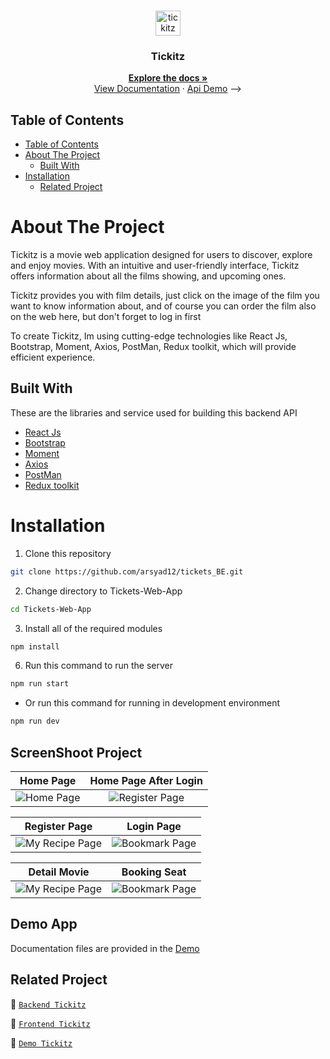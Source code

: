 <br />
<p align="center">
  <div align="center">
    <img height="40" src="https://tickets-web-app.vercel.app/img/logo/Tickitz%201.png" alt="tickitz" border="0"/>
  </div>
  <h3 align="center">Tickitz</h3>
  <p align="center">
    <a href="https://github.com/arsyad12/tickets_BE"><strong>Explore the docs »</strong></a>
    <br />
  <a href="https://documenter.getpostman.com/view/30080582/2s9Ykn9hXP">View Documentation</a>
    ·
    <a href="https://tickets-be.vercel.app/"">Api Demo</a> -->
  </p>
</p>

## Table of Contents

- [Table of Contents](#table-of-contents)
- [About The Project](#about-the-project)
  - [Built With](#built-with)
- [Installation](#installation)
  - [Related Project](#related-project)


# About The Project

Tickitz is a movie web application designed for users to discover, explore and enjoy movies. With an intuitive and user-friendly interface, Tickitz offers information about all the films showing, and upcoming ones. 

Tickitz provides you with film details, just click on the image of the film you want to know information about, and of course you can order the film also on the web here, but don't forget to log in first

To create Tickitz, Im using cutting-edge technologies like React Js, Bootstrap, Moment, Axios, PostMan, Redux toolkit, which will provide efficient experience.

## Built With

These are the libraries and service used for building this backend API

- [React Js](https://react.dev/learn)
- [Bootstrap](https://getbootstrap.com/)
- [Moment](https://momentjs.com/)
- [Axios](https://axios-http.com/docs/intro)
- [PostMan](https://www.postman.com/)
- [Redux toolkit](https://redux-toolkit.js.org/)

# Installation

1. Clone this repository

```sh
git clone https://github.com/arsyad12/tickets_BE.git
```

2. Change directory to Tickets-Web-App

```sh
cd Tickets-Web-App
```

3. Install all of the required modules

```sh
npm install
```

6. Run this command to run the server

```sh
npm run start
```

- Or run this command for running in development environment

```sh
npm run dev
```

## ScreenShoot Project
| Home Page | Home Page After Login|
| :---: | :---: |
|![Home Page](https://i.ibb.co/85NL7kW/scrnli-12-19-2023-12-44-55-PM.png)|![Register Page](https://i.ibb.co/H79syXf/scrnli-12-19-2023-12-52-19-PM.png)|


| Register Page | Login Page |
| :---: | :---: |
|![My Recipe Page](https://i.ibb.co/7KvKmqY/scrnli-12-19-2023-12-46-01-PM.png)|![Bookmark Page](https://i.ibb.co/Jj5MQxc/scrnli-12-19-2023-12-47-30-PM.png)|


| Detail Movie | Booking Seat |
| :---: | :---: |
|![My Recipe Page](https://i.ibb.co/cYVYbTK/screencapture-tickets-web-app-vercel-app-detail-killers-of-the-flower-moon-2023-12-19-12-57-07.png)|![Bookmark Page](https://i.ibb.co/7VsQf3g/screencapture-tickets-web-app-vercel-app-chose-Seat-killers-of-the-flower-moon-2023-12-19-12-56-46.png)|




## Demo App

Documentation files are provided in the [Demo](https://tickets-web-app.vercel.app/)

## Related Project

:rocket: [`Backend Tickitz`](https://github.com/arsyad12/tickets_BE)

:rocket: [`Frontend Tickitz`](https://github.com/arsyad12/Tickets-Web-App)

:rocket: [`Demo Tickitz`](https://tickets-web-app.vercel.app/)

